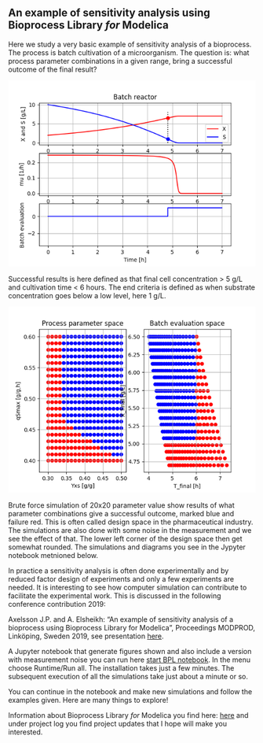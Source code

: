 ## An example of sensitivity analysis using Bioprocess Library _for_ Modelica 

Here we study a very basic example of sensitivity analysis of a bioprocess. The process is batch cultivation of a microorganism. The question is: what process parameter combinations in a given range, bring a successful outcome of the final result? 

![](br13_batch.png)

Successful results is here defined as that final cell concentration > 5 g/L and  cultivation time < 6 hours. The end criteria is defined as when substrate concentration goes below a low level, here 1 g/L. 

![](br13_batch_sweep_fig2_400.png)

Brute force simulation of 20x20 parameter value show results of what parameter combinations give a successful outcome, marked blue and failure red. This is often called design space in the pharmaceutical industry. The simulations are also done with some noise in the measurement and we see the effect of that. The lower left corner of the design space then get somewhat rounded. The simulations and diagrams you see in the Jypyter notebook metnioned below.

In practice a sensitivity analysis is often done experimentally and by reduced factor design of experiments and only a few experiments are needed. It is interesting to see how computer simulation can contribute to facilitate the experimental work. This is discussed in the following conference contribution 2019:

Axelsson J.P. and A. Elsheikh: “An example of sensitivity analysis of a bioprocess using Bioprocess Library for Modelica”, Proceedings MODPROD, Linköping, Sweden 2019, see presentation
[here](https://modprodblog.wordpress.com/modprod-2019/).

A Jupyter notebook that generate figures shown and also include a version with measurement noise you can run here
[start BPL notebook](https://colab.research.google.com/github/janpeter19/BPL_TEST2_Batch_design_space/blob/main/BPL_TEST2_Batch_design_space_colab.ipynb).
In the menu choose Runtime/Run all. The installation takes just a few minutes. The subsequent execution of all the simulations take just about a minute or so.

You can continue in the notebook and make new simulations and follow the examples given. Here are many things to explore!

Information about Bioprocess Library _for_ Modelica you find here: 
[here](https://www.researchgate.net/project/Modelica-library-for-simulation-of-bioprocesses) 
and under project log you find project updates that I hope will make you interested.

